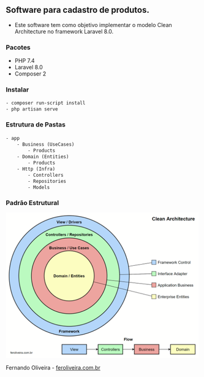 ## Software para cadastro de produtos.
- Este software tem como objetivo implementar o modelo Clean Architecture no framework Laravel 8.0.

### Pacotes
 - PHP 7.4
 - Laravel 8.0
 - Composer 2

### Instalar
    - composer run-script install
    - php artisan serve

### Estrutura de Pastas
    - app
        - Business (UseCases)
            - Products
        - Domain (Entities)
            - Products
        - Http (Infra)
            - Controllers
            - Repositories
            - Models

### Padrão Estrutural

![](docs/imgs/produtos.png)

Fernando Oliveira - [feroliveira.com.br](http://feroliveira.com.br)